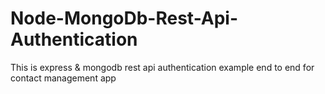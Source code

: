 # Node-MongoDb-Rest-Api-Authentication

This is express & mongodb rest api authentication example end to end for contact management app
